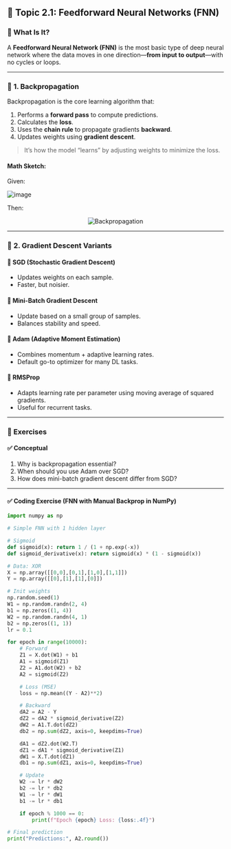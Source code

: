 ## 📘 Topic 2.1: **Feedforward Neural Networks (FNN)**

### 🧠 What Is It?

A **Feedforward Neural Network (FNN)** is the most basic type of deep neural network where the data moves in one direction—**from input to output**—with no cycles or loops.

---

### 🔁 **1. Backpropagation**

Backpropagation is the core learning algorithm that:

1. Performs a **forward pass** to compute predictions.
2. Calculates the **loss**.
3. Uses the **chain rule** to propagate gradients **backward**.
4. Updates weights using **gradient descent**.

> It’s how the model “learns” by adjusting weights to minimize the loss.

#### Math Sketch:

Given:  

![image](https://github.com/user-attachments/assets/f231c196-e441-4a25-89a8-7478a6c4bafe)


Then:

<p align="center">
  <img src="https://github.com/user-attachments/assets/65125cc8-2370-487f-ad36-ee22e8564989 " alt="Backpropagation" />
</p>

---

### 🧰 **2. Gradient Descent Variants**

#### 🔹 **SGD (Stochastic Gradient Descent)**

* Updates weights on each sample.
* Faster, but noisier.

#### 🔹 **Mini-Batch Gradient Descent**

* Update based on a small group of samples.
* Balances stability and speed.

#### 🔹 **Adam (Adaptive Moment Estimation)**

* Combines momentum + adaptive learning rates.
* Default go-to optimizer for many DL tasks.

#### 🔹 **RMSProp**

* Adapts learning rate per parameter using moving average of squared gradients.
* Useful for recurrent tasks.

---

### 🧪 Exercises

#### ✅ Conceptual

1. Why is backpropagation essential?
2. When should you use Adam over SGD?
3. How does mini-batch gradient descent differ from SGD?

---

#### ✅ Coding Exercise (FNN with Manual Backprop in NumPy)

```python
import numpy as np

# Simple FNN with 1 hidden layer

# Sigmoid
def sigmoid(x): return 1 / (1 + np.exp(-x))
def sigmoid_derivative(x): return sigmoid(x) * (1 - sigmoid(x))

# Data: XOR
X = np.array([[0,0],[0,1],[1,0],[1,1]])
Y = np.array([[0],[1],[1],[0]])

# Init weights
np.random.seed(1)
W1 = np.random.randn(2, 4)
b1 = np.zeros((1, 4))
W2 = np.random.randn(4, 1)
b2 = np.zeros((1, 1))
lr = 0.1

for epoch in range(10000):
    # Forward
    Z1 = X.dot(W1) + b1
    A1 = sigmoid(Z1)
    Z2 = A1.dot(W2) + b2
    A2 = sigmoid(Z2)

    # Loss (MSE)
    loss = np.mean((Y - A2)**2)

    # Backward
    dA2 = A2 - Y
    dZ2 = dA2 * sigmoid_derivative(Z2)
    dW2 = A1.T.dot(dZ2)
    db2 = np.sum(dZ2, axis=0, keepdims=True)

    dA1 = dZ2.dot(W2.T)
    dZ1 = dA1 * sigmoid_derivative(Z1)
    dW1 = X.T.dot(dZ1)
    db1 = np.sum(dZ1, axis=0, keepdims=True)

    # Update
    W2 -= lr * dW2
    b2 -= lr * db2
    W1 -= lr * dW1
    b1 -= lr * db1

    if epoch % 1000 == 0:
        print(f"Epoch {epoch} Loss: {loss:.4f}")

# Final prediction
print("Predictions:", A2.round())
```
